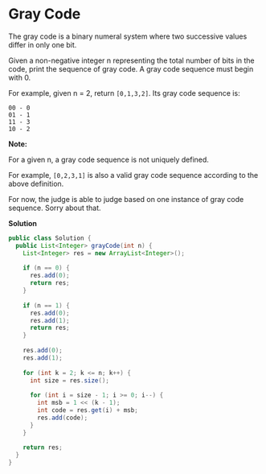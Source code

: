 # Gray Code

The gray code is a binary numeral system where two successive values differ in only one bit.

Given a non-negative integer n representing the total number of bits in the code, print the sequence of gray code. A gray code sequence must begin with 0.

For example, given n = 2, return `[0,1,3,2]`. Its gray code sequence is:
```
00 - 0
01 - 1
11 - 3
10 - 2
```
**Note:**

For a given n, a gray code sequence is not uniquely defined.

For example, `[0,2,3,1]` is also a valid gray code sequence according to the above definition.

For now, the judge is able to judge based on one instance of gray code sequence. Sorry about that.

**Solution**
```java
public class Solution {
  public List<Integer> grayCode(int n) {
    List<Integer> res = new ArrayList<Integer>();
      
    if (n == 0) {
      res.add(0);
      return res;
    }
      
    if (n == 1) {
      res.add(0);
      res.add(1);
      return res;
    }
      
    res.add(0);
    res.add(1);
      
    for (int k = 2; k <= n; k++) {
      int size = res.size();
        
      for (int i = size - 1; i >= 0; i--) {
        int msb = 1 << (k - 1);
        int code = res.get(i) + msb;
        res.add(code);
      }
    }
      
    return res;
  }
}
```